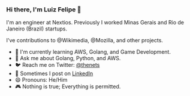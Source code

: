 ### Hi there, I'm Luiz Felipe 👋

I'm an engineer at Nextios. Previously I worked Minas Gerais and Rio de Janeiro (Brazil) startups.

I've contributions to @Wikimedia, @Mozilla, and other projects.

- 🌱 I'm currently learning AWS, Golang, and Game Development.
- 💬 Ask me about Golang, Python, and AWS.
- 🐦 Reach me on Twitter: [@thenets](https://twitter.com/thenets)
- 💼 Sometimes I post on [LinkedIn](https://www.linkedin.com/in/luizfelipecosta/)
- 😄 Pronouns: He/Him
- 🎮 Nothing is true; Everything is permitted.
